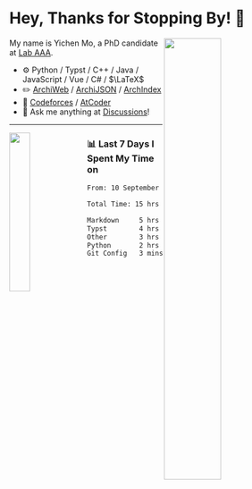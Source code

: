 # Hey, Thanks for Stopping By! 🦭

<picture>
    <source media="(prefers-color-scheme: dark)" srcset="https://github-readme-stats.vercel.app/api?username=amomorning&show_icons=true&theme=noctis_minimus&hide=issues">
    <img align="right" width="45%" src="https://github-readme-stats.vercel.app/api?username=amomorning&show_icons=true&theme=graywhite&hide=issues">
</picture>


My name is Yichen Mo, a PhD candidate at [Lab AAA](https://archialgo.com).

-   :gear: Python / Typst / C++ / Java / JavaScript / Vue / C# / $\LaTeX$ 
-   :pencil2: [ArchiWeb](https://web.archialgo.com) / [ArchiJSON](https://www.food4rhino.com/en/app/archijson) / [ArchIndex](https://index.archialgo.com/) 
-   :abacus: [Codeforces](https://codeforces.com/profile/LaPluma) / [AtCoder](https://atcoder.jp/users/amomorning)
-   :thought_balloon: Ask me anything at [Discussions](https://github.com/amomorning/amomorning/discussions/new)!


---

<picture>
    <source media="(prefers-color-scheme: dark)" srcset="https://github-readme-stats.vercel.app/api/top-langs/?username=amomorning&hide=Mathematica&theme=noctis_minimus">
    <img align="left" width="27%" src="https://github-readme-stats.vercel.app/api/top-langs/?username=amomorning&hide=Mathematica&theme=graywhite">
</picture>

  
### 📊 Last 7 Days I Spent My Time on

<!--START_SECTION:waka-->

```txt
From: 10 September 2025 - To: 17 September 2025

Total Time: 15 hrs 48 mins

Markdown     5 hrs 46 mins   █████████░░░░░░░░░░░░░░░░   36.56 %
Typst        4 hrs 7 mins    ██████▓░░░░░░░░░░░░░░░░░░   26.10 %
Other        3 hrs 24 mins   █████▒░░░░░░░░░░░░░░░░░░░   21.53 %
Python       2 hrs 26 mins   ████░░░░░░░░░░░░░░░░░░░░░   15.39 %
Git Config   3 mins          ░░░░░░░░░░░░░░░░░░░░░░░░░   00.33 %
```

<!--END_SECTION:waka-->　　
